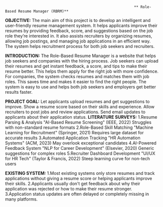                                                                ** Role-Based Resume Manager (RBRM)**
**OBJECTIVE:**
 The main aim of this project is to develop an intelligent and user-friendly resume management system. It helps applicants improve their resumes by providing feedback, score, and suggestions based on the job role they’re interested in.
 It also assists recruiters by organizing resumes, allowing job postings, and managing job applications in an efficient way. The system helps recruitment process for both job seekers and recruiters.
 
 **INTRODUCTION:**
 The Role-Based Resume Manager is a website that helps job seekers and companies with the hiring process. Job seekers can upload their resumes and get instant feedback, a score, and tips to make their resume better. This helps them apply for the right job with more confidence.
 For companies, the system checks resumes and matches them with job roles. This saves time and makes it easier to find the right people. The system is easy to use and helps both job seekers and employers get better results faster.
 
 **PROJECT GOAL:**
 Let applicants upload resumes and get suggestions to improve.
 Show a resume score based on their skills and experience.
 Allow recruiters to post jobs and review applications.
 Send email updates to applicants about their application status.
**LITERATURE SURVEYS:**
1.Resume Parsing & Analysis
"AI-Based Resume Screening" (IEEE, 2022)
Struggles with non-standard resume formats
2.Role-Based Skill Matching
"Machine Learning for Recruitment" (Springer, 2021)
Requires large dataset for accurate results
3.Automated Application Tracking
"HR Automation Systems" (ACM, 2023)
May overlook exceptional candidates
4.AI-Powered Feedback System
"NLP for Career Development" (Elsevier, 2020)
Generic suggestions for complex roles
5.Recruiter Dashboard Development
"UI/UX for HR Tech" (Taylor & Francis, 2022)
Steep learning curve for non-tech users

**EXISTING SYSTEM:**
 1.Most existing systems only store resumes and track applications without giving a resume score or helping applicants improve their skills.
 2.Applicants usually don't get feedback about why their application was rejected or how to make their resume stronger.
 3.Application status updates are often delayed or completely missing in many platforms.







 


